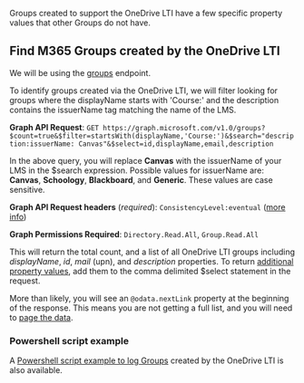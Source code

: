 Groups created to support the OneDrive LTI have a few specific property values that other Groups do not have.

## Find M365 Groups created by the OneDrive LTI
We will be using the [groups](https://docs.microsoft.com/en-us/graph/api/group-list?view=graph-rest-1.0&tabs=http) endpoint.

To identify groups created via the OneDrive LTI, we will filter looking for groups where the displayName starts with 'Course:' and the description contains the issuerName tag matching the name of the LMS.

**Graph API Request**: `GET https://graph.microsoft.com/v1.0/groups?$count=true&$filter=startsWith(displayName,'Course:')&$search="description:issuerName: Canvas"&$select=id,displayName,email,description`

In the above query, you will replace **Canvas** with the issuerName of your LMS in the $search expression. Possible values for issuerName are: **Canvas**, **Schoology**, **Blackboard**, and **Generic**. These values are case sensitive.

**Graph API Request headers** (_required_): `ConsistencyLevel:eventual` ([more info](https://docs.microsoft.com/en-us/graph/aad-advanced-queries?view=graph-rest-1.0&tabs=http)) 

**Graph Permissions Required**: `Directory.Read.All`, `Group.Read.All`


This will return the total count, and a list of all OneDrive LTI groups including _displayName_, _id_, _mail_ (upn), and _description_ properties. To return [additional property values](https://docs.microsoft.com/en-us/graph/api/resources/group?view=graph-rest-1.0#properties), add them to the comma delimited $select statement in the request.

More than likely, you will see an `@odata.nextLink` property at the beginning of the response. This means you are not getting a full list, and you will need to [page the data](https://docs.microsoft.com/en-us/graph/paging).  

### Powershell script example 
A [Powershell script example to log Groups](Get-OneDriveLTI-Groups.ps1) created by the OneDrive LTI is also available.


